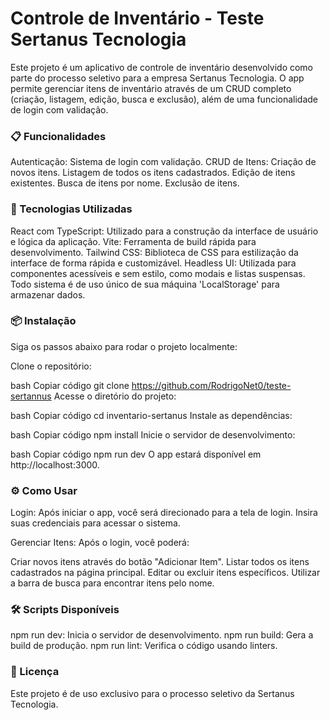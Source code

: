 
# Controle de Inventário - Teste Sertanus Tecnologia
Este projeto é um aplicativo de controle de inventário desenvolvido como parte do processo seletivo para a empresa Sertanus Tecnologia. O app permite gerenciar itens de inventário através de um CRUD completo (criação, listagem, edição, busca e exclusão), além de uma funcionalidade de login com validação.

### 📋 Funcionalidades
Autenticação: Sistema de login com validação.
CRUD de Itens:
Criação de novos itens.
Listagem de todos os itens cadastrados.
Edição de itens existentes.
Busca de itens por nome.
Exclusão de itens.
### 🚀 Tecnologias Utilizadas
React com TypeScript: Utilizado para a construção da interface de usuário e lógica da aplicação.
Vite: Ferramenta de build rápida para desenvolvimento.
Tailwind CSS: Biblioteca de CSS para estilização da interface de forma rápida e customizável.
Headless UI: Utilizada para componentes acessíveis e sem estilo, como modais e listas suspensas.
Todo sistema é de uso único de sua máquina 'LocalStorage' para armazenar dados.
### 📦 Instalação
Siga os passos abaixo para rodar o projeto localmente:

Clone o repositório:

bash
Copiar código
git clone https://github.com/RodrigoNet0/teste-sertannus
Acesse o diretório do projeto:

bash
Copiar código
cd inventario-sertanus
Instale as dependências:

bash
Copiar código
npm install
Inicie o servidor de desenvolvimento:

bash
Copiar código
npm run dev
O app estará disponível em http://localhost:3000.

### ⚙️ Como Usar
Login: Após iniciar o app, você será direcionado para a tela de login. Insira suas credenciais para acessar o sistema.

Gerenciar Itens: Após o login, você poderá:

Criar novos itens através do botão "Adicionar Item".
Listar todos os itens cadastrados na página principal.
Editar ou excluir itens específicos.
Utilizar a barra de busca para encontrar itens pelo nome.
### 🛠️ Scripts Disponíveis
npm run dev: Inicia o servidor de desenvolvimento.
npm run build: Gera a build de produção.
npm run lint: Verifica o código usando linters.
### 📄 Licença
Este projeto é de uso exclusivo para o processo seletivo da Sertanus Tecnologia.

